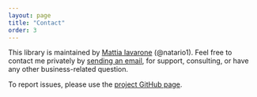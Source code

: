 ```yaml
---
layout: page
title: "Contact"
order: 3
---
```


This library is maintained by [Mattia Iavarone](https://github.com/natario1) (@natario1).
Feel free to contact me privately by <a href="mailto:mat.iavarone@gmail.com">sending an email</a>,
for support, consulting, or have any other business-related question.

To report issues, please use the [project GitHub page](https://github.com/natario1/Egloo).


